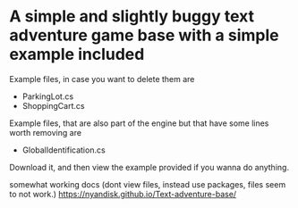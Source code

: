 
# A simple and slightly buggy text adventure game base with a simple example included

Example files, in case you want to delete them are
 - ParkingLot.cs
 - ShoppingCart.cs

Example files, that are also part of the engine but that have some lines worth removing are
 - GlobalIdentification.cs
 
 
Download it, and then view the example provided if you wanna do anything.

somewhat working docs (dont view files, instead use packages, files seem to not work.)
https://nyandisk.github.io/Text-adventure-base/

